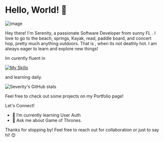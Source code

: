 

# Hello, World! 👋

![image](https://github.com/severity-codes/severity-codes/assets/122500980/0c308de9-e747-481e-a5ac-6c538f9b2bb4)




Hey there! I'm Serenity, a passionate Software Developer from sunny FL . I love to go to the beach, springs, Kayak, read, paddle board, and concert hop, pretty much anything outdoors. That is , when its not deathly hot. I am  always eager to learn and explore new things!


Im curently fluent in 


[![My Skills](https://skillicons.dev/icons?i=js,html,css,react,py,vite,nodejs,firebase)](https://skillicons.dev)


and learning daily.



![Severity's GitHub stats](https://github-readme-stats.vercel.app/api?username=severity-codes&show_icons=true&theme=radical)



Feel free to check out some projects on my Portfolio page!

 Let's Connect!


- 🌱 I’m currently learning User Auth
- 💬 Ask me about Game of Thrones.



Thanks for stopping by! Feel free to reach out for collaboration or just to say hi! 😊
